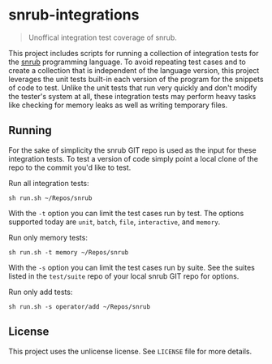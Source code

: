 # snrub-integrations
> Unoffical integration test coverage of snrub.

This project includes scripts for running a collection of integration tests for
the [snrub](https://bitbucket.org/wareification/snrub) programming language.
To avoid repeating test cases and to create a collection that is independent of
the language version, this project leverages the unit tests built-in each
version of the program for the snippets of code to test. Unlike the unit
tests that run very quickly and don't modify the tester's system at all,
these integration tests may perform heavy tasks like checking for memory
leaks as well as writing temporary files.

## Running
For the sake of simplicity the snrub GIT repo is used as the input for these
integration tests. To test a version of code simply point a local clone of
the repo to the commit you'd like to test.

Run all integration tests:
```shell
sh run.sh ~/Repos/snrub
```

With the `-t` option you can limit the test cases run by test. The options
supported today are `unit`, `batch`, `file`, `interactive`, and `memory`.

Run only memory tests:
```shell
sh run.sh -t memory ~/Repos/snrub
```

With the `-s` option you can limit the test cases run by suite. See the suites
listed in the `test/suite` repo of your local snrub GIT repo for options.

Run only add tests:
```shell
sh run.sh -s operator/add ~/Repos/snrub
```

## License
This project uses the unlicense license. See `LICENSE` file for more details.
